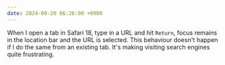 ```yaml
---
date: 2024-09-20 06:26:00 +0900
---
```


When I open a tab in Safari 18, type in a URL and hit `Return`, focus remains in the location bar and the URL is selected. This behaviour doesn't happen if I do the same from an existing tab. It's making visiting search engines quite frustrating.
